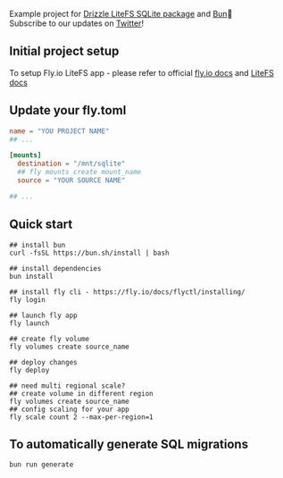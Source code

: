 Example project for [Drizzle LiteFS SQLite package](https://github.com/drizzle-team/drizzle-orm/tree/main/drizzle-orm-sqlite) and [Bun](https://bun.sh)🚀  
Subscribe to our updates on [Twitter](https://twitter.com/DrizzleOrm)!

## Initial project setup
To setup Fly.io LiteFS app - please refer to official [fly.io docs](https://fly.io/docs/) and [LiteFS docs](https://fly.io/docs/litefs/)

## Update your fly.toml
```toml
name = "YOU PROJECT NAME"
## ...

[mounts]
  destination = "/mnt/sqlite"
  ## fly mounts create mount_name
  source = "YOUR SOURCE NAME"

## ...
```

## Quick start
```shell
## install bun
curl -fsSL https://bun.sh/install | bash

## install dependencies
bun install

## install fly cli - https://fly.io/docs/flyctl/installing/
fly login

## launch fly app
fly launch

## create fly volume
fly volumes create source_name

## deploy changes
fly deploy

## need multi regional scale?
## create volume in different region
fly volumes create source_name
## config scaling for your app
fly scale count 2 --max-per-region=1
```

## To automatically generate SQL migrations
```shell
bun run generate
```
